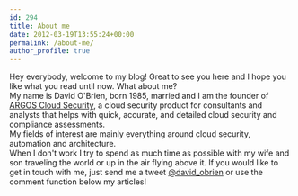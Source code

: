 ```yaml
---
id: 294
title: About me
date: 2012-03-19T13:55:24+00:00
permalink: /about-me/
author_profile: true
---
```

Hey everybody, welcome to my blog! Great to see you here and I hope you like what you read until now. What about me? <br>
My name is David O'Brien, born 1985, married and I am the founder of [ARGOS Cloud Security](https://argos-security.io), a cloud security product for consultants and analysts that helps with quick, accurate, and detailed cloud security and compliance assessments.<br> 
My fields of interest are mainly everything around cloud security, automation and architecture.<br>
When I don't work I try to spend as much time as possible with my wife and son traveling the world or up in the air flying above it. If you would like to get in touch with me, just send me a tweet [@david_obrien](https://twitter.com/david_obrien) or use the comment function below my articles!
